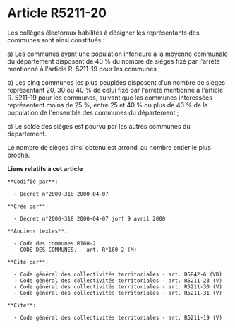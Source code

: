 # Article R5211-20

Les collèges électoraux habilités à désigner les représentants des communes sont ainsi constitués :

a) Les communes ayant une population inférieure à la moyenne communale du département disposent de 40 % du nombre de sièges
fixé par l'arrêté mentionné à l'article R. 5211-19 pour les communes ;

b) Les cinq communes les plus peuplées disposent d'un nombre de sièges représentant 20, 30 ou 40 % de celui fixé par l'arrêté
mentionné à l'article R. 5211-19 pour les communes, suivant que les communes intéressées représentent moins de 25 %, entre 25
et 40 % ou plus de 40 % de la population de l'ensemble des communes du département ;

c) Le solde des sièges est pourvu par les autres communes du département.

Le nombre de sièges ainsi obtenu est arrondi au nombre entier le plus proche.

**Liens relatifs à cet article**

	**Codifié par**:

	  - Décret n°2000-318 2000-04-07

	**Créé par**:

	  - Décret n°2000-318 2000-04-07 jorf 9 avril 2000

	**Anciens textes**:

	  - Code des communes R160-2
	  - CODE DES COMMUNES. - art. R*160-2 (M)

	**Cité par**:

	  - Code général des collectivités territoriales - art. D5842-6 (VD)
	  - Code général des collectivités territoriales - art. R5211-23 (V)
	  - Code général des collectivités territoriales - art. R5211-30 (V)
	  - Code général des collectivités territoriales - art. R5211-31 (V)

	**Cite**:

	  - Code général des collectivités territoriales - art. R5211-19 (V)
